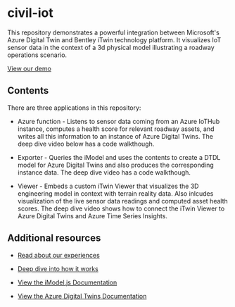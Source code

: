 # civil-iot

This repository demonstrates a powerful integration between Microsoft's Azure Digital Twin and Bentley iTwin technology platform.  It visualizes IoT sensor data in the context of a 3d physical model illustrating a roadway operations scenario.

[View our demo](https://www.youtube.com/watch?v=gDFXaOVBepI)

## Contents

There are three applications in this repository:

- Azure function - Listens to sensor data coming from an Azure IoTHub instance, computes a health score for relevant roadway assets, and writes all this information to an instance of Azure Digital Twins.  The deep dive video below has a code walkthough.

- Exporter - Queries the iModel and uses the contents to create a DTDL model for Azure Digital Twins and also produces the corresponding instance data.  The deep dive video has a code walkthough.

- Viewer - Embeds a custom iTwin Viewer that visualizes the 3D engineering model in context with terrain reality data.  Also inlcudes visualization of the live sensor data readings and computed asset health scores.  The deep dive video shows how to connect the iTwin Viewer to Azure Digital Twins and Azure Time Series Insights.

## Additional resources

- [Read about our experiences](https://medium.com/imodeljs/road-to-iot-15a6ce1c43e1)

- [Deep dive into how it works](https://www.youtube.com/watch?v=qhYt3bwtz14)

- [View the iModel.js Documentation](https://imodeljs.org)

- [View the Azure Digital Twins Documentation](https://docs.microsoft.com/en-us/azure/digital-twins/)
